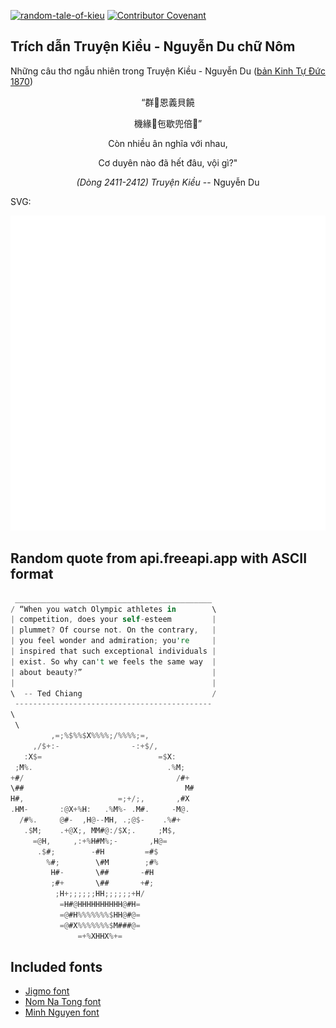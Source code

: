 [![random-tale-of-kieu](https://github.com/huuquyet/random-tale-of-kieu/actions/workflows/random-tale-of-kieu.yml/badge.svg)](https://github.com/huuquyet/random-tale-of-kieu/actions/workflows/random-tale-of-kieu.yml)
[![Contributor Covenant](https://img.shields.io/badge/Contributor%20Covenant-2.1-4baaaa.svg)](.github/CODE_OF_CONDUCT.md "Contributor Covenant 2.1")

## Trích dẫn Truyện Kiều - Nguyễn Du chữ Nôm

Những câu thơ ngẫu nhiên trong Truyện Kiều - Nguyễn Du ([bản Kinh Tự Đức 1870](https://vi.wikisource.org/wiki/Truy%E1%BB%87n_Ki%E1%BB%81u_(b%E1%BA%A3n_Kinh_T%E1%BB%B1_%C4%90%E1%BB%A9c_1870)))

<div align="center">
<!-- START_KIEU -->
      <p class="nom">“群𡗉恩義貝饒</p>
      <p class="nom">機緣󰅹㐌歇兜倍󰢔”</p>
      <p class="quocngu">Còn nhiều ân nghĩa với nhau,</p>
      <p class="quocngu">Cơ duyên nào đã hết đâu, vội gì?"</p>
      <p class="author"><i>(Dòng 2411-2412) Truyện Kiều</i> -- Nguyễn Du</p>
<!-- END_KIEU -->
</div>

SVG:

<div align="center">
  <img src="./assets/random-kieu.svg" alt="The Tale of Kieu - Nguyen Du">
</div>

## Random quote from api.freeapi.app with ASCII format

<!-- START_QUOTE -->
```rust
 ____________________________________________
/ “When you watch Olympic athletes in        \
| competition, does your self-esteem         |
| plummet? Of course not. On the contrary,   |
| you feel wonder and admiration; you're     |
| inspired that such exceptional individuals |
| exist. So why can't we feels the same way  |
| about beauty?”                             |
|                                            |
\  -- Ted Chiang                             /
 --------------------------------------------
\
 \
         ,=;%$%%$X%%%%;/%%%%;=,
     ,/$+:-                -:+$/,
   :X$=                          =$X:
 ;M%.                              .%M;
+#/                                  /#+
\##                                    M#
H#,                     =;+/;,       ,#X
.HM-       :@X+%H:   .%M%- .M#.     -M@.
  /#%.     @#-  ,H@--MH, .;@$-    .%#+
   .$M;    .+@X;, MM#@:/$X;.     ;M$,
     =@H,     ,:+%H#M%;-       ,H@=
      .$#;        -#H         =#$
        %#;        \#M        ;#%
         H#-       \##       -#H
         ;#+       \##       +#;
          ;H+;;;;;;HH;;;;;;+H/
           =H#@HHHHHHHHHH@#H=
           =@#H%%%%%%%$HH@#@=
           =@#X%%%%%%%$M###@=
               =+%XHHX%+=
```
<!-- END_QUOTE -->

## Included fonts

- [Jigmo font](https://github.com/kamichikoichi/jigmo)
- [Nom Na Tong font](https://github.com/nomfoundation/font)
- [Minh Nguyen font](https://github.com/TKYKmori/Minh-Nguyen)
